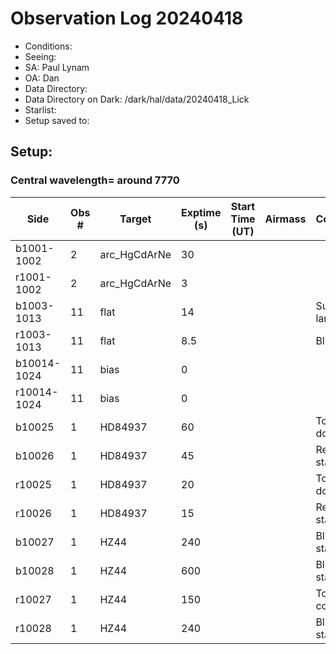 # Observation Log 20240418

* Conditions: 
* Seeing: 
* SA: Paul Lynam
* OA: Dan
* Data Directory: 
* Data Directory on Dark: /dark/hal/data/20240418_Lick
* Starlist: 
* Setup saved to: 

## Setup: 

    
### Central wavelength= around 7770


| Side | Obs #     | Target    | Exptime (s) | Start Time (UT) | Airmass | Comments                                                   |
|------|-----------|-----------|-------------|-----------------|---------|------------------------------------------------------------|
|b1001-1002|2|arc_HgCdArNe      |30| |||
|r1001-1002|2|arc_HgCdArNe      |3| |||
|b1003-1013|11|flat      |14| ||Superblue lamp at 80|
|r1003-1013|11|flat      |8.5| ||Blue lamp|
|b10014-1024|11|bias      |0| |||
|r10014-1024|11|bias      |0| |||
|b10025|1|HD84937      |60| ||Too long, don't use|
|b10026|1|HD84937      |45| ||Red standard|
|r10025|1|HD84937      |20| ||Too long, don't use|
|r10026|1|HD84937      |15| ||Red standard|
|b10027|1|HZ44      |240| ||Blue standard|
|b10028|1|HZ44      |600| ||Blue standard|
|r10027|1|HZ44      |150| ||Too low counts|
|r10028|1|HZ44      |240| ||Blue standard|
